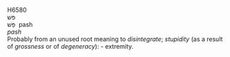 <body>
  <p>H6580<br>  פּשׁ  <br> פַּשׁ  ‎  pash  <br><i>pash </i><br>Probably from an unused root meaning to <i>disintegrate</i>; <i>stupidity</i> (as a result of <i>grossness</i> or of <i>degeneracy</i>): - extremity.<br></p>
 </body>